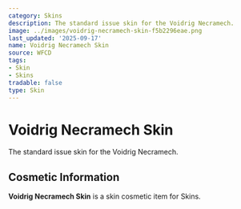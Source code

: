 ```yaml
---
category: Skins
description: The standard issue skin for the Voidrig Necramech.
image: ../images/voidrig-necramech-skin-f5b2296eae.png
last_updated: '2025-09-17'
name: Voidrig Necramech Skin
source: WFCD
tags:
- Skin
- Skins
tradable: false
type: Skin
---
```


# Voidrig Necramech Skin

The standard issue skin for the Voidrig Necramech.

## Cosmetic Information

**Voidrig Necramech Skin** is a skin cosmetic item for Skins.

